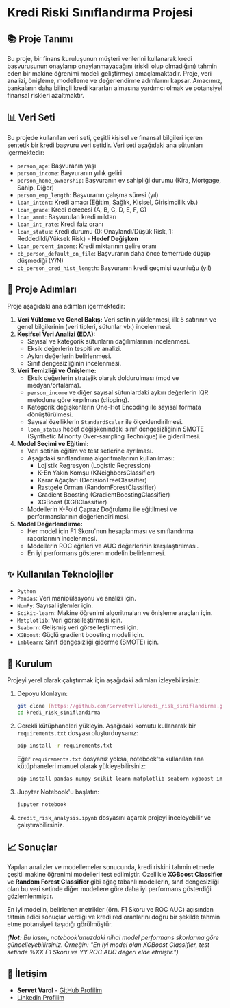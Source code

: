 # Kredi Riski Sınıflandırma Projesi

## 📚 Proje Tanımı

Bu proje, bir finans kuruluşunun müşteri verilerini kullanarak kredi başvurusunun onaylanıp onaylanmayacağını (riskli olup olmadığını) tahmin eden bir makine öğrenimi modeli geliştirmeyi amaçlamaktadır.
Proje, veri analizi, önişleme, modelleme ve değerlendirme adımlarını kapsar. Amacımız, bankaların daha bilinçli kredi kararları almasına yardımcı olmak ve potansiyel finansal riskleri azaltmaktır.

## 📊 Veri Seti

Bu projede kullanılan veri seti, çeşitli kişisel ve finansal bilgileri içeren sentetik bir kredi başvuru veri setidir. Veri seti aşağıdaki ana sütunları içermektedir:

* `person_age`: Başvuranın yaşı
* `person_income`: Başvuranın yıllık geliri
* `person_home_ownership`: Başvuranın ev sahipliği durumu (Kira, Mortgage, Sahip, Diğer)
* `person_emp_length`: Başvuranın çalışma süresi (yıl)
* `loan_intent`: Kredi amacı (Eğitim, Sağlık, Kişisel, Girişimcilik vb.)
* `loan_grade`: Kredi derecesi (A, B, C, D, E, F, G)
* `loan_amnt`: Başvurulan kredi miktarı
* `loan_int_rate`: Kredi faiz oranı
* `loan_status`: Kredi durumu (0: Onaylandı/Düşük Risk, 1: Reddedildi/Yüksek Risk) - **Hedef Değişken**
* `loan_percent_income`: Kredi miktarının gelire oranı
* `cb_person_default_on_file`: Başvuranın daha önce temerrüde düşüp düşmediği (Y/N)
* `cb_person_cred_hist_length`: Başvuranın kredi geçmişi uzunluğu (yıl)

## 🚀 Proje Adımları

Proje aşağıdaki ana adımları içermektedir:

1.  **Veri Yükleme ve Genel Bakış:** Veri setinin yüklenmesi, ilk 5 satırının ve genel bilgilerinin (veri tipleri, sütunlar vb.) incelenmesi.
2.  **Keşifsel Veri Analizi (EDA):**
    * Sayısal ve kategorik sütunların dağılımlarının incelenmesi.
    * Eksik değerlerin tespiti ve analizi.
    * Aykırı değerlerin belirlenmesi.
    * Sınıf dengesizliğinin incelenmesi.
3.  **Veri Temizliği ve Önişleme:**
    * Eksik değerlerin stratejik olarak doldurulması (mod ve medyan/ortalama).
    * `person_income` ve diğer sayısal sütunlardaki aykırı değerlerin IQR metoduna göre kırpılması (clipping).
    * Kategorik değişkenlerin One-Hot Encoding ile sayısal formata dönüştürülmesi.
    * Sayısal özelliklerin `StandardScaler` ile ölçeklendirilmesi.
    * `loan_status` hedef değişkenindeki sınıf dengesizliğinin SMOTE (Synthetic Minority Over-sampling Technique) ile giderilmesi.
4.  **Model Seçimi ve Eğitimi:**
    * Veri setinin eğitim ve test setlerine ayrılması.
    * Aşağıdaki sınıflandırma algoritmalarının kullanılması:
        * Lojistik Regresyon (Logistic Regression)
        * K-En Yakın Komşu (KNeighborsClassifier)
        * Karar Ağaçları (DecisionTreeClassifier)
        * Rastgele Orman (RandomForestClassifier)
        * Gradient Boosting (GradientBoostingClassifier)
        * XGBoost (XGBClassifier)
    * Modellerin K-Fold Çapraz Doğrulama ile eğitilmesi ve performanslarının değerlendirilmesi.
5.  **Model Değerlendirme:**
    * Her model için F1 Skoru'nun hesaplanması ve sınıflandırma raporlarının incelenmesi.
    * Modellerin ROC eğrileri ve AUC değerlerinin karşılaştırılması.
    * En iyi performans gösteren modelin belirlenmesi.

## ✨ Kullanılan Teknolojiler

* `Python`
* `Pandas`: Veri manipülasyonu ve analizi için.
* `NumPy`: Sayısal işlemler için.
* `Scikit-learn`: Makine öğrenimi algoritmaları ve önişleme araçları için.
* `Matplotlib`: Veri görselleştirmesi için.
* `Seaborn`: Gelişmiş veri görselleştirmesi için.
* `XGBoost`: Güçlü gradient boosting modeli için.
* `imblearn`: Sınıf dengesizliği giderme (SMOTE) için.

## 🚀 Kurulum

Projeyi yerel olarak çalıştırmak için aşağıdaki adımları izleyebilirsiniz:

1.  Depoyu klonlayın:
    ```bash
    git clone [https://github.com/Servetvrll/kredi_risk_siniflandirma.git](https://github.com/Servetvrll/kredi_risk_siniflandirma.git)
    cd kredi_risk_siniflandirma
    ```
2.  Gerekli kütüphaneleri yükleyin. Aşağıdaki komutu kullanarak bir `requirements.txt` dosyası oluşturduysanız:
    ```bash
    pip install -r requirements.txt
    ```
    Eğer `requirements.txt` dosyanız yoksa, notebook'ta kullanılan ana kütüphaneleri manuel olarak yükleyebilirsiniz:
    ```bash
    pip install pandas numpy scikit-learn matplotlib seaborn xgboost imblearn
    ```
3.  Jupyter Notebook'u başlatın:
    ```bash
    jupyter notebook
    ```
4.  `credit_risk_analysis.ipynb` dosyasını açarak projeyi inceleyebilir ve çalıştırabilirsiniz.

## 📈 Sonuçlar

Yapılan analizler ve modellemeler sonucunda, kredi riskini tahmin etmede çeşitli makine öğrenimi modelleri test edilmiştir. Özellikle **XGBoost Classifier** ve **Random Forest Classifier** gibi ağaç tabanlı modellerin, sınıf dengesizliği olan bu veri setinde diğer modellere göre daha iyi performans gösterdiği gözlemlenmiştir.

En iyi modelin, belirlenen metrikler (örn. F1 Skoru ve ROC AUC) açısından tatmin edici sonuçlar verdiği ve kredi red oranlarını doğru bir şekilde tahmin etme potansiyeli taşıdığı görülmüştür.

*(**Not:** Bu kısmı, notebook'unuzdaki nihai model performans skorlarına göre güncelleyebilirsiniz. Örneğin: "En iyi model olan XGBoost Classifier, test setinde %XX F1 Skoru ve YY ROC AUC değeri elde etmiştir.")*

## 📧 İletişim

* **Servet Varol** - [GitHub Profilim](https://github.com/Servetvrll)
* [LinkedIn Profilim](www.linkedin.com/in/servet-varol-b35a7224b) 
